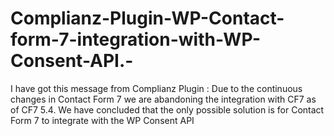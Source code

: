 # Complianz-Plugin-WP-Contact-form-7-integration-with-WP-Consent-API.-
I have got this message from Complianz Plugin : Due to the continuous changes in Contact Form 7 we are abandoning the integration with CF7 as of CF7 5.4. We have concluded that the only possible solution is for Contact Form 7 to integrate with the WP Consent API
